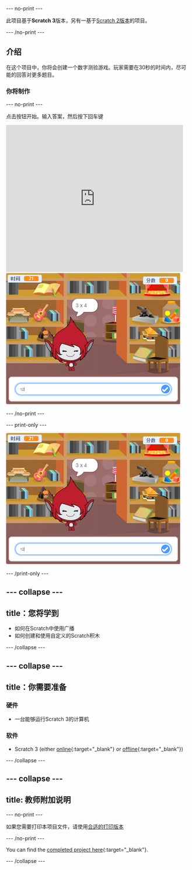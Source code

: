 \--- no-print \---

此项目基于**Scratch 3**版本，另有一基于[Scratch 2版本](https://projects.raspberrypi.org/en/projects/brain-game-scratch2)的项目。

\--- /no-print \---

## 介绍

在这个项目中，你将会创建一个数字测验游戏。玩家需要在30秒的时间内，尽可能的回答对更多题目。

### 你将制作

\--- no-print \---

点击按钮开始。输入答案，然后按下<kbd>回车</kbd>键

<div class="scratch-preview">
  <iframe allowtransparency="true" width="485" height="402" src="https://scratch.mit.edu/projects/embed/250234955/?autostart=false" frameborder="0" scrolling="no"></iframe>
  <img src="images/brain-final.png">
</div>

\--- /no-print \---

\--- print-only \---

![脑力游戏](images/brain-final.png)

\--- /print-only \---

## \--- collapse \---

## title：您将学到

+ 如何在Scratch中使用广播
+ 如何创建和使用自定义的Scratch积木

\--- /collapse \---

## \--- collapse \---

## title：你需要准备

### 硬件

+ 一台能够运行Scratch 3的计算机

### 软件

+ Scratch 3 (either [online](https://rpf.io/scratchon){:target="_blank"} or [offline](https://rpf.io/scratchoff){:target="_blank"})

\--- /collapse \---

## \--- collapse \---

## title: 教师附加说明

\--- no-print \---

如果您需要打印本项目文件，请使用[合适的打印版本](https://projects.raspberrypi.org/en/projects/brain-game/print)

\--- /no-print \---

You can find the [completed project here](https://rpf.io/p/en/brain-game-get){:target="_blank"}.

\--- /collapse \---